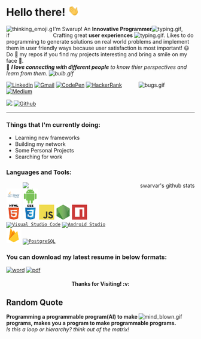 <!-- Greeting -->
# Hello there! <img src="https://raw.githubusercontent.com/ABSphreak/ABSphreak/master/gifs/Hi.gif" width="30px" alt=":wave:"></img>

<!--Introduction -->
<img src="https://media.giphy.com/media/CaiVJuZGvR8HK/giphy.gif" alt="thinking_emoji.gif" width="125" align="left"></img>
I'm Swarup! An **Innovative Programmer**<img src="https://media.giphy.com/media/WUlplcMpOCEmTGBtBW/giphy.gif" alt="typing.gif" width="30"></img>, Crafting great **user experiences** <img src="https://media.giphy.com/media/3ohs7KtxtOEsDwO3GU/giphy.gif" alt="typing.gif" width="30"></img>. Likes to do programming to generate solutions on real world problems and implement them in user friendly ways because user satisfaction is most important! :smiley:
<br />Do :star2: my repos if you find my projects interesting and bring a smile on my face :slightly_smiling_face:.
<br />:handshake: <em><b>I love connecting with different people</b> to know thier perspectives and learn from them. <img src="https://media.giphy.com/media/XZcwMvQLRf9aXRa3qW/giphy.gif" alt="bulb.gif" width="30"></img></em>


<!-- gif Image -->
<img src="https://media.giphy.com/media/11ZSwQNWba4YF2/giphy.gif" alt="bugs.gif" width="150" align="right"></img>
<!-- GIFS 
<img src="https://media.giphy.com/media/11ZSwQNWba4YF2/giphy.gif" alt="bugs.gif" width="100"></img>
<img src="https://media.giphy.com/media/CaiVJuZGvR8HK/giphy.gif" alt="thinking_emoji.gif" width="100"></img>
<img src="https://media.giphy.com/media/XZcwMvQLRf9aXRa3qW/giphy.gif" alt="bulb.gif" width="100"></img>
-->

<!-- My badges -->
[![Linkedin](https://img.shields.io/badge/-swarupsuryawanshi-blue?style=flat&logo=Linkedin&logoColor=white)](https://www.linkedin.com/in/swarup-suryawanshi)
[![Gmail](https://img.shields.io/badge/-suryawanshiswarup-c14438?style=flat&logo=Gmail&logoColor=white)](https://mail.google.com/mail/?view=cm&fs=1&to=suryawanshiswarup@gmail.com)
[![CodePen](https://img.shields.io/badge/-swarvar-black?style=flat&logo=CodePen&logoColor=white)](https://codepen.io/swarvar/pens/public)
[![HackerRank](https://img.shields.io/badge/-Swarup_S-islamicgreen?style=flat&logo=HackerRank&logoColor=black)](https://www.hackerrank.com/Swarup_S)
[![Medium](https://img.shields.io/badge/-@suryawanshiswarup-black?style=flat&logo=Medium&logoColor=white)](https://medium.com/@suryawanshiswarup)

<!-- Profile View Count and GitStats -->
![](https://komarev.com/ghpvc/?username=swarvar&style=flat)
[![Github](https://img.shields.io/badge/-swarvar-black?style=flat&labelColor=black&logo=github&logoColor=white)](https://gitstats.me/swarvar)

---

<!-- current status -->
###  Things that I'm currently doing: 
* Learning new frameworks
* Building my network
* Some Personal Projects
* Searching for work


### Languages and Tools:
<!-- GitHub README Stats -->
 <a href="https://gitstats.me/swarvar" align="right">
    <img width="460" height="auto" align="right" alt="swarvar's github stats" src="https://github-readme-stats.vercel.app/api?username=swarvar&show_icons=true&theme=algolia&count_private=true&include_all_commits=true"></img>
</a>
<!-- icons -->
<br />
<code><a href = "https://www.java.com/en/"><img height="40" src="https://raw.githubusercontent.com/github/explore/80688e429a7d4ef2fca1e82350fe8e3517d3494d/topics/java/java.png" alt="Java" /></a></code>
<code><a href = "https://www.android.com/intl/en_in/"><img height="40" src="https://raw.githubusercontent.com/github/explore/80688e429a7d4ef2fca1e82350fe8e3517d3494d/topics/android/android.png" alt="Android" /></a></code>

<br />
 <!-- Web Development -->
<code><a href = "https://developer.mozilla.org/en-US/docs/Web/Guide/HTML/HTML5"><img height="40" src="https://raw.githubusercontent.com/github/explore/80688e429a7d4ef2fca1e82350fe8e3517d3494d/topics/html/html.png" alt="HTML5" /></a></code>
<code><a href = "https://developer.mozilla.org/en-US/docs/Archive/CSS3"><img height="40" src="https://raw.githubusercontent.com/github/explore/80688e429a7d4ef2fca1e82350fe8e3517d3494d/topics/css/css.png" alt="CSS3" /></a></code>
<code><a href = "https://developer.mozilla.org/en-US/docs/Web/JavaScript"><img height="40" src="https://raw.githubusercontent.com/github/explore/80688e429a7d4ef2fca1e82350fe8e3517d3494d/topics/javascript/javascript.png" alt="Vanilla Javascript" /></a></code>
<code><a href = "https://nodejs.org/en/"><img height="40" src="https://raw.githubusercontent.com/github/explore/80688e429a7d4ef2fca1e82350fe8e3517d3494d/topics/nodejs/nodejs.png" alt="NodeJS"></a></code>
<code><a href = "https://www.npmjs.com/"><img height="40" src="https://raw.githubusercontent.com/github/explore/80688e429a7d4ef2fca1e82350fe8e3517d3494d/topics/npm/npm.png" alt="npm"></a></code>
<br />
<!-- Integrated Development Environment -->
 <code><a href = "https://code.visualstudio.com/"><img height="40" src="https://upload.wikimedia.org/wikipedia/commons/thumb/9/9a/Visual_Studio_Code_1.35_icon.svg/1200px-Visual_Studio_Code_1.35_icon.svg.png" alt="Visual Studio Code"></a></code>
 <code><a href = "https://developer.android.com/studio"><img height="40" src="https://1.bp.blogspot.com/-LgTa-xDiknI/X4EflN56boI/AAAAAAAAPuk/24YyKnqiGkwRS9-_9suPKkfsAwO4wHYEgCLcBGAsYHQ/s0/image9.png" alt="Android Studio"></a></code>
<!--<code><a href = "https://www.jetbrains.com/idea/"><img height="40" src="https://upload.wikimedia.org/wikipedia/commons/thumb/9/9c/IntelliJ_IDEA_Icon.svg/96px-IntelliJ_IDEA_Icon.svg.png" alt="IntelliJ IDEA"></a></code>
 <code><a href = "https://www.jetbrains.com/pycharm/"><img height="40" src="https://resources.jetbrains.com/storage/products/pycharm/img/meta/pycharm_logo_300x300.png"></a></code> 
<code><a href = "http://brackets.io/"><img height="40" src="https://upload.wikimedia.org/wikipedia/commons/thumb/4/4c/Brackets_Icon.svg/1024px-Brackets_Icon.svg.png" alt="Brackets"></a></code> -->
<br />
<!-- Database -->
<code><a href = "https://firebase.google.com/"><img height="40" src="https://raw.githubusercontent.com/github/explore/80688e429a7d4ef2fca1e82350fe8e3517d3494d/topics/firebase/firebase.png" alt="Google Firbase"></a></code>
<code><a href = "https://www.w3schools.com/sql/"><img height="40" src="https://upload.wikimedia.org/wikipedia/commons/2/29/Postgresql_elephant.svg" alt="PostgreSQL"></a></code>
<br />
<!-- other tech -->

### You can download my latest resume in below formats: 
[![word](https://img.shields.io/badge/-Resume.docx-blue?style=flat)](https://1drv.ms/w/s!AthuvGOr8bGpgm9412IkwYBYKWG5?e=NUq3EN)
[![pdf](https://img.shields.io/badge/-Resume.pdf-c14438?style=flat)](https://1drv.ms/b/s!AthuvGOr8bGpgnGnKK-SYJ-9nw4s?e=ACbm0c)


<h4 align="center"> Thanks for Visiting! :v:</h4>

<!-- Swarup's Quote -->
## Random Quote ##
<img src="https://media.giphy.com/media/xT0xeJpnrWC4XWblEk/giphy.gif" alt="mind_blown.gif" width="150" align="right"></img>
**Programming a programmable program(AI) to make programs, makes you a program to make programmable programs.**
<br /><i>Is this a loop or hierarchy? think out of the matrix!</i>